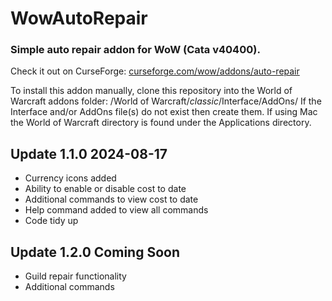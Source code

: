 # WowAutoRepair
### Simple auto repair addon for WoW (Cata v40400).
Check it out on CurseForge: [curseforge.com/wow/addons/auto-repair](https://www.curseforge.com/wow/addons/auto-repair)

To install this addon manually, clone this repository into the World of Warcraft addons folder: 
/World of Warcraft/_classic_/Interface/AddOns/
If the Interface and/or AddOns file(s) do not exist then create them.
If using Mac the World of Warcraft directory is found under the Applications directory.

## Update 1.1.0 2024-08-17
* Currency icons added
* Ability to enable or disable cost to date 
* Additional commands to view cost to date
* Help command added to view all commands
* Code tidy up

## Update 1.2.0 Coming Soon
* Guild repair functionality
* Additional commands 
